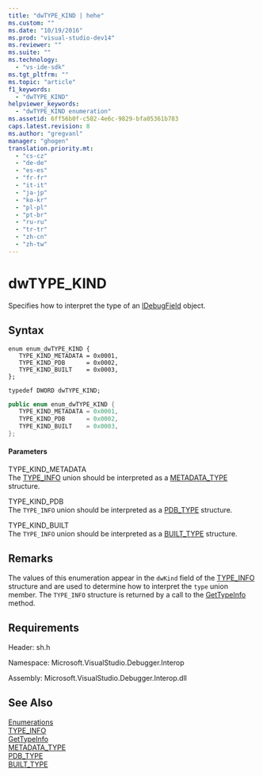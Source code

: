 ```yaml
---
title: "dwTYPE_KIND | hehe"
ms.custom: ""
ms.date: "10/19/2016"
ms.prod: "visual-studio-dev14"
ms.reviewer: ""
ms.suite: ""
ms.technology: 
  - "vs-ide-sdk"
ms.tgt_pltfrm: ""
ms.topic: "article"
f1_keywords: 
  - "dwTYPE_KIND"
helpviewer_keywords: 
  - "dwTYPE_KIND enumeration"
ms.assetid: 6ff56b0f-c502-4e6c-9829-bfa05361b783
caps.latest.revision: 8
ms.author: "gregvanl"
manager: "ghogen"
translation.priority.mt: 
  - "cs-cz"
  - "de-de"
  - "es-es"
  - "fr-fr"
  - "it-it"
  - "ja-jp"
  - "ko-kr"
  - "pl-pl"
  - "pt-br"
  - "ru-ru"
  - "tr-tr"
  - "zh-cn"
  - "zh-tw"
---
```

# dwTYPE_KIND
Specifies how to interpret the type of an [IDebugField](../extensibility-debugger-reference/idebugfield.md) object.  
  
## Syntax  
  
```cpp#  
enum enum_dwTYPE_KIND {  
   TYPE_KIND_METADATA = 0x0001,  
   TYPE_KIND_PDB      = 0x0002,  
   TYPE_KIND_BUILT    = 0x0003,  
};  
  
typedef DWORD dwTYPE_KIND;  
```  
  
```c#  
public enum enum_dwTYPE_KIND {  
   TYPE_KIND_METADATA = 0x0001,  
   TYPE_KIND_PDB      = 0x0002,  
   TYPE_KIND_BUILT    = 0x0003,  
};  
```  
  
#### Parameters  
 TYPE_KIND_METADATA  
 The [TYPE_INFO](../extensibility-debugger-reference/type_info.md) union should be interpreted as a [METADATA_TYPE](../extensibility-debugger-reference/metadata_type.md) structure.  
  
 TYPE_KIND_PDB  
 The `TYPE_INFO` union should be interpreted as a [PDB_TYPE](../extensibility-debugger-reference/pdb_type.md) structure.  
  
 TYPE_KIND_BUILT  
 The `TYPE_INFO` union should be interpreted as a [BUILT_TYPE](../extensibility-debugger-reference/built_type.md) structure.  
  
## Remarks  
 The values of this enumeration appear in the `dwKind` field of the [TYPE_INFO](../extensibility-debugger-reference/type_info.md) structure and are used to determine how to interpret the `type` union member. The `TYPE_INFO` structure is returned by a call to the [GetTypeInfo](../extensibility-debugger-reference/idebugfield--gettypeinfo.md) method.  
  
## Requirements  
 Header: sh.h  
  
 Namespace: Microsoft.VisualStudio.Debugger.Interop  
  
 Assembly: Microsoft.VisualStudio.Debugger.Interop.dll  
  
## See Also  
 [Enumerations](../extensibility-debugger-reference/enumerations--visual-studio-debugging-.md)   
 [TYPE_INFO](../extensibility-debugger-reference/type_info.md)   
 [GetTypeInfo](../extensibility-debugger-reference/idebugfield--gettypeinfo.md)   
 [METADATA_TYPE](../extensibility-debugger-reference/metadata_type.md)   
 [PDB_TYPE](../extensibility-debugger-reference/pdb_type.md)   
 [BUILT_TYPE](../extensibility-debugger-reference/built_type.md)